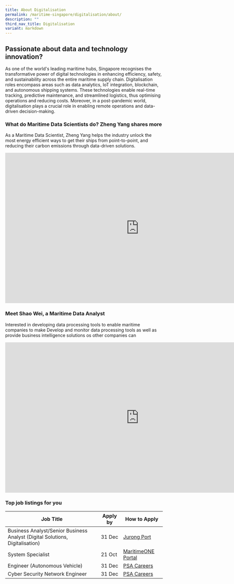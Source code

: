 ```yaml
---
title: About Digitalisation
permalink: /maritime-singapore/digitalisation/about/
description: ""
third_nav_title: Digitalisation
variant: markdown
---
```

## Passionate about data and technology innovation? 
As one of the world's leading maritime hubs, Singapore recognises the transformative power of digital technologies in enhancing efficiency, safety, and sustainability across the entire maritime supply chain. Digitalisation roles encompass areas such as data analytics, IoT integration, blockchain, and autonomous shipping systems. These technologies enable real-time tracking, predictive maintenance, and streamlined logistics, thus optimising operations and reducing costs. Moreover, in a post-pandemic world, digitalisation plays a crucial role in enabling remote operations and data-driven decision-making. 

### What do Maritime Data Scientists do? Zheng Yang shares more
As a Maritime Data Scientist, Zheng Yang helps the industry unlock the most energy efficient ways to get their ships from point-to-point, and reducing their carbon emissions through data-driven solutions. 
<iframe allowfullscreen="" allow="accelerometer; autoplay; clipboard-write; encrypted-media; gyroscope; picture-in-picture; web-share" frameborder="0" title="YouTube video player" src="https://www.youtube.com/embed/8wTYE-d1NYc?si=5YxxuhAlzi9UgfB1" height="480" width="854"></iframe>

### Meet Shao Wei, a Maritime Data Analyst
Interested in developing data processing tools to enable maritime companies to make  Develop and monitor data processing tools as well as provide business intelligence solutions os other companies can 
<iframe allowfullscreen="" allow="accelerometer; autoplay; clipboard-write; encrypted-media; gyroscope; picture-in-picture; web-share" frameborder="0" title="YouTube video player" src="https://www.youtube.com/embed/2e9oMzZHff4?si=hIfrEFNkzvqyzkxE" height="480" width="854"></iframe>

### Top job listings for you

| Job Title | Apply by | How to Apply |
| -------- | -------- | -------- |
| Business Analyst/Senior Business Analyst (Digital Solutions, Digitalisation) | 31 Dec | [Jurong Port](https://ephv.fa.ap2.oraclecloud.com/hcmUI/CandidateExperience/en/sites/CX_1/job/48/?utm_medium=jobshare) |
| System Specialist | 21 Oct |[MaritimeONE Portal](https://www.maritimeone.sg/job-detail/SX3O3GSKHPYJX6LGAAO1) |
| Engineer (Autonomous Vehicle) | 31 Dec | [PSA Careers](https://psacareers.singaporepsa.com/en/job/493427/engineer-autonomous-vehicle) |
| Cyber Security Network Engineer | 31 Dec |[PSA Careers](https://psacareers.singaporepsa.com/en/job/493388/cyber-security-network-engineer) |